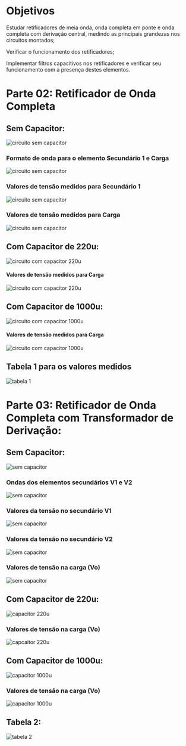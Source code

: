 # Objetivos

Estudar retificadores de meia onda, onda completa em ponte e onda completa com
derivação central, medindo as principais grandezas nos circuitos montados;

Verificar o funcionamento dos retificadores;

Implementar filtros capacitivos nos retificadores e verificar seu funcionamento com a
presença destes elementos.

# Parte 02: Retificador de Onda Completa

## Sem Capacitor:

![circuito sem capacitor](https://i.imgur.com/HcxywWY.jpg)

### Formato de onda para o elemento Secundário 1 e Carga

![circuito sem capacitor](https://i.imgur.com/29tTdmp.jpg)

### Valores de tensão medidos para Secundário 1

![circuito sem capacitor](https://i.imgur.com/krASK7u.jpg)

### Valores de tensão medidos para Carga

![circuito sem capacitor](https://i.imgur.com/xuNsovQ.jpg)

## Com Capacitor de 220u:

![circuito com capacitor 220u](https://i.imgur.com/g66Y23b.jpg)

#### Valores de tensão medidos para Carga

![circuito com capacitor 220u](https://i.imgur.com/g0TCL7j.jpg)

## Com Capacitor de 1000u:

![circuito com capacitor 1000u](https://i.imgur.com/PeV4Qkr.jpg)

#### Valores de tensão medidos para Carga

![circuito com capacitor 1000u](https://i.imgur.com/okWVUOB.jpg)

## Tabela 1 para os valores medidos

![tabela 1](https://i.imgur.com/yWs3t6D.jpg)

# Parte 03: Retificador de Onda Completa com Transformador de Derivação:

## Sem Capacitor:

![sem capacitor](https://i.imgur.com/6RX87He.jpg)

### Ondas dos elementos secundários V1 e V2

![sem capacitor](https://i.imgur.com/Ze89HWL.jpg)

### Valores da tensão no secundário V1

![sem capacitor](https://i.imgur.com/wdUKBzX.jpg)

### Valores da tensão no secundário V2

![sem capacitor](https://i.imgur.com/Zh5xzX7.jpg)

### Valores de tensão na carga (Vo)

![sem capacitor](https://i.imgur.com/GYW3zt6.jpg)

## Com Capacitor de 220u:

![capacitor 220u](https://i.imgur.com/IHdzg4q.jpg)

### Valores de tensão na carga (Vo)

![capcaitor 220u](https://i.imgur.com/ovM9crj.jpg)

## Com Capacitor de 1000u:

![capacitor 1000u](https://i.imgur.com/j69eGpJ.jpg)

### Valores de tensão na carga (Vo)

![capacitor 1000u](https://i.imgur.com/f0uO22R.jpg)

## Tabela 2:

![tabela 2](https://i.imgur.com/9smnLHb.jpg)
